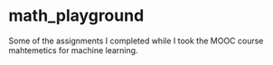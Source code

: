 # math_playground

Some of the assignments I completed while I took the MOOC course mahtemetics for machine learning.
